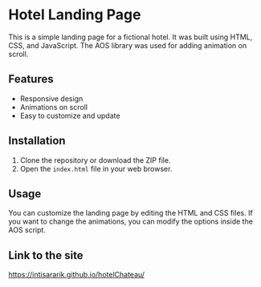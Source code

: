 # Hotel Landing Page

This is a simple landing page for a fictional hotel. It was built using HTML, CSS, and JavaScript. The AOS library was used for adding animation on scroll.

## Features

- Responsive design
- Animations on scroll
- Easy to customize and update

## Installation

1. Clone the repository or download the ZIP file.
2. Open the `index.html` file in your web browser.

## Usage

You can customize the landing page by editing the HTML and CSS files. If you want to change the animations, you can modify the options inside the AOS script.

## Link to the site
https://intisararik.github.io/hotelChateau/
